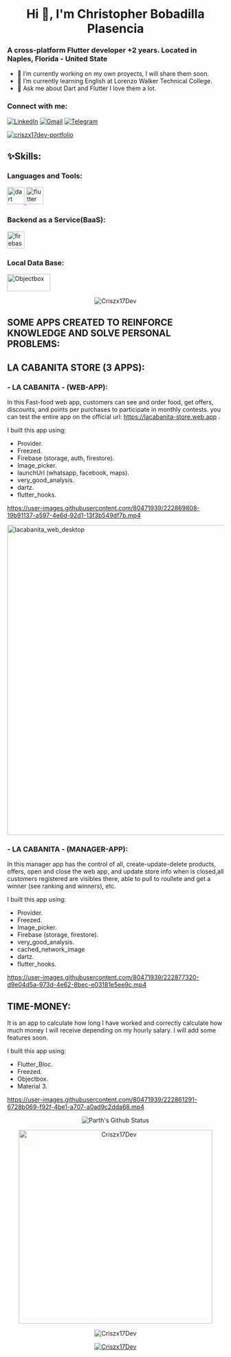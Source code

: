 <h1 align="center">Hi 👋, I'm Christopher Bobadilla Plasencia</h1>



<h3 >A cross-platform Flutter developer +2 years.
Located in Naples, Florida - United State</h3>


- 🔭 I’m currently working on my own proyects, I will share them soon.
- 🌱 I’m currently learning English at Lorenzo Walker Technical College.
- 💬 Ask me about Dart and Flutter I love them a lot.

<h3 align="left">Connect with me:</h3>

[![LinkedIn](https://img.shields.io/badge/-LINKEDIN-0077B5?style=for-the-badge&logo=linkedin&logoColor=white)](https://www.linkedin.com/in/christopher-bobadilla-plasencia)
[![Gmail](https://img.shields.io/badge/-GMAIL-D14836?style=for-the-badge&logo=gmail&logoColor=white)](mailto:criszx17dev@gmail.com)
[![Telegram](https://img.shields.io/badge/-TELEGRAM-2CA5E0?style=for-the-badge&logo=telegram&logoColor=white)](https://t.me/Criszx17Dev)

[![criszx17dev-portfolio](https://img.shields.io/badge/-CRISZX17DEV--PORTFOLIO-blue?style=flat&logo=Flutter&logoColor=white&color=00857a&)](https://criszx17dev-portfolio.web.app/)








<h2 align="left">✨Skills:</h2>


<h3 align="left">Languages and Tools:</h3>
<p align="left"> <a href="https://dart.dev" target="_blank" rel="noreferrer"> <img src="https://www.vectorlogo.zone/logos/dartlang/dartlang-icon.svg" alt="dart" width="40" height="40"/> </a>  <a href="https://flutter.dev" target="_blank" rel="noreferrer"> <img src="https://www.vectorlogo.zone/logos/flutterio/flutterio-icon.svg" alt="flutter" width="40" height="40"/> </a> <a href="https://developer.mozilla.org/en-US/docs/Web/JavaScript" width="40" height="40"/> </a> </p>

<h3 align="left">Backend as a Service(BaaS):</h3>
<p align="left">
<a href="https://firebase.google.com/" target="_blank"> <img src="https://www.vectorlogo.zone/logos/firebase/firebase-icon.svg" alt="firebase" width="40" height="40"/> </a> 
  
<h3 align="left">Local Data Base:</h3>
</p>
<p align="left">
<a href="https://objectbox.io/crud-flutter-database/" target="_blank"> <img src="https://raw.githubusercontent.com/objectbox/objectbox-dart/main/.github/logo.png" alt="Objectbox" width="100" height="40"/> </a> 
</p>


<p align="center"> <img src="https://komarev.com/ghpvc/?username=Criszx17Dev&label=Profile%20views&color=0e75b6&style=flat" alt="Criszx17Dev" /> </p>


<h2 align="left">SOME APPS CREATED TO REINFORCE KNOWLEDGE AND SOLVE PERSONAL PROBLEMS:</h2>

<h2 align="left">LA CABANITA STORE (3 APPS):</h2>
<h3 align="left">- LA CABANITA - (WEB-APP):</h3>
 
In this Fast-food web app, customers can see and order food, get offers, discounts, and points per purchases to participate in monthly contests.
you can test the entire app on the official url: https://lacabanita-store.web.app . 

I built this app using:
- Provider.
- Freezed.
- Firebase (storage, auth, firestore).
- Image_picker.
- launchUrl (whatsapp, facebook, maps).
- very_good_analysis.
- dartz.
- flutter_hooks.

https://user-images.githubusercontent.com/80471939/222869808-19b91137-a597-4e6d-92d1-13f3b549df7b.mp4 

<img width="720" alt="lacabanita_web_desktop" src="https://user-images.githubusercontent.com/80471939/222874773-c58a58ac-dea2-49b5-94ea-24ce245f05c9.png">


<h3 align="left">- LA CABANITA - (MANAGER-APP):</h3>

In this manager app has the control of all, create-update-delete products, offers, open and close the web app, and update store info when is closed,all customers registered are visibles there, able to pull to roullete and get a winner (see ranking and winners), etc.

I built this app using:
- Provider.
- Freezed.
- Image_picker.
- Firebase (storage, firestore).
- very_good_analysis.
- cached_network_image
- dartz.
- flutter_hooks.

https://user-images.githubusercontent.com/80471939/222877320-d9e04d5a-973d-4e62-8bec-e03181e5ee9c.mp4



<h3 align="left"></h3>


<h2 align="left">TIME-MONEY:</h2>

It is an app to calculate how long I have worked and correctly calculate how much money I will receive depending on my hourly salary. 
I will add some features soon.

I built this app using:
- Flutter_Bloc.
- Freezed.
- Objectbox.
- Material 3.

https://user-images.githubusercontent.com/80471939/222861291-6728b069-f92f-4be1-a707-a0ad9c2dda68.mp4






<div align = "center">

![Parth's Github Status](https://github-readme-stats.vercel.app/api?username=Criszx17Dev&show_icons=true&title_color=3793c4&icon_color=ffbb00&text_color=ffffff&bg_color=000000)


</div>


<p align="center">
 
  <img align="center"  src="https://github-readme-streak-stats.herokuapp.com/?user=Criszx17Dev&" alt="Criszx17Dev" width="450"/>
 </p>

<p align="center"><img src="https://github-readme-stats.vercel.app/api/top-langs?username=Criszx17Dev&show_icons=true&locale=en&layout=compact" alt="Criszx17Dev" /></p>


<p align="center"> <a href="https://github.com/ryo-ma/github-profile-trophy"><img src="https://github-profile-trophy.vercel.app/?username=Criszx17Dev" alt="Criszx17Dev" /></a> </p>


